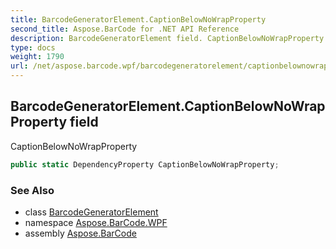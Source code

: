 ```yaml
---
title: BarcodeGeneratorElement.CaptionBelowNoWrapProperty
second_title: Aspose.BarCode for .NET API Reference
description: BarcodeGeneratorElement field. CaptionBelowNoWrapProperty
type: docs
weight: 1790
url: /net/aspose.barcode.wpf/barcodegeneratorelement/captionbelownowrapproperty/
---
```

## BarcodeGeneratorElement.CaptionBelowNoWrapProperty field

CaptionBelowNoWrapProperty

```csharp
public static DependencyProperty CaptionBelowNoWrapProperty;
```

### See Also

* class [BarcodeGeneratorElement](../)
* namespace [Aspose.BarCode.WPF](../../../aspose.barcode.wpf/)
* assembly [Aspose.BarCode](../../../)


